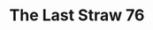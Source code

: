 ---
layout: ../../layouts/PostLayout.astro

title: 'The Last Straw 76'
pubDate: '2024/11/03'
image: ''
team: 'The Last Straw Editorial Collective'
tags: ["editorial", "design"]
---